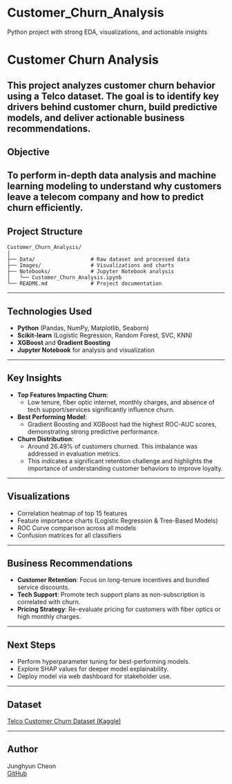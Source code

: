 # Customer_Churn_Analysis
Python project with strong EDA, visualizations, and actionable insights

# Customer Churn Analysis
This project analyzes customer churn behavior using a Telco dataset. The goal is to identify key drivers behind customer churn, build predictive models, and deliver actionable business recommendations.
---
## Objective

To perform in-depth data analysis and machine learning modeling to understand why customers leave a telecom company and how to predict churn efficiently.
---
## Project Structure
```
Customer_Churn_Analysis/
│
├── Data/                  # Raw dataset and processed data
├── Images/                # Visualizations and charts
├── Notebooks/             # Jupyter Notebook analysis
│   └── Customer_Churn_Analysis.ipynb
└── README.md              # Project documentation
```
---

## Technologies Used
- **Python** (Pandas, NumPy, Matplotlib, Seaborn)
- **Scikit-learn** (Logistic Regression, Random Forest, SVC, KNN)
- **XGBoost** and **Gradient Boosting**
- **Jupyter Notebook** for analysis and visualization

---

## Key Insights

- **Top Features Impacting Churn**:
  - Low tenure, fiber optic internet, monthly charges, and absence of tech support/services significantly influence churn.
- **Best Performing Model**:
  - Gradient Boosting and XGBoost had the highest ROC-AUC scores, demonstrating strong predictive performance.
- **Churn Distribution**:
  - Around 26.49% of customers churned. This imbalance was addressed in evaluation metrics.
  - This indicates a significant retention challenge and highlights the importance of understanding customer behaviors to improve loyalty.

---

## Visualizations

- Correlation heatmap of top 15 features
- Feature importance charts (Logistic Regression & Tree-Based Models)
- ROC Curve comparison across all models
- Confusion matrices for all classifiers

---

## Business Recommendations

- **Customer Retention**: Focus on long-tenure incentives and bundled service discounts.
- **Tech Support**: Promote tech support plans as non-subscription is correlated with churn.
- **Pricing Strategy**: Re-evaluate pricing for customers with fiber optics or high monthly charges.

---

## Next Steps

- Perform hyperparameter tuning for best-performing models.
- Explore SHAP values for deeper model explainability.
- Deploy model via web dashboard for stakeholder use.

---

## Dataset

[Telco Customer Churn Dataset (Kaggle)](https://www.kaggle.com/datasets/blastchar/telco-customer-churn)

---

## Author

Junghyun Cheon  
[GitHub](https://github.com/FEWDTC)


